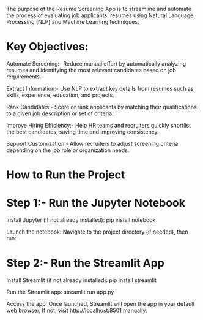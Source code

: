The purpose of the Resume Screening App is to streamline and automate the process of evaluating job applicants' resumes using Natural Language Processing (NLP) and Machine Learning techniques.

# Key Objectives:
Automate Screening:- Reduce manual effort by automatically analyzing resumes and identifying the most relevant candidates based on job requirements.

Extract Information:- Use NLP to extract key details from resumes such as skills, experience, education, and projects.

Rank Candidates:- Score or rank applicants by matching their qualifications to a given job description or set of criteria.

Improve Hiring Efficiency:- Help HR teams and recruiters quickly shortlist the best candidates, saving time and improving consistency.

Support Customization:- Allow recruiters to adjust screening criteria depending on the job role or organization needs.

#  How to Run the Project

# Step 1:- Run the Jupyter Notebook

Install Jupyter (if not already installed):  pip install notebook

Launch the notebook: Navigate to the project directory (if needed), then run:

# Step 2:- Run the Streamlit App

Install Streamlit (if not already installed): pip install streamlit

Run the Streamlit app: streamlit run app.py

Access the app: Once launched, Streamlit will open the app in your default web browser, If not, visit http://localhost:8501 manually.
